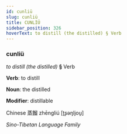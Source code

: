 ```yaml
---
id: cunliü
slug: cunliü
title: CUNLİÜ
sidebar_position: 326
hoverText: to distill (the distilled) § Verb
---
```


### cunliü

*to distill (the distilled)* **§** Verb

**Verb**: to distill

**Noun**: the distilled

**Modifier**: distillable

Chinese 蒸餾 zhēngliú [ʈʂəŋljou̯]

*Sino-Tibetan Language Family*